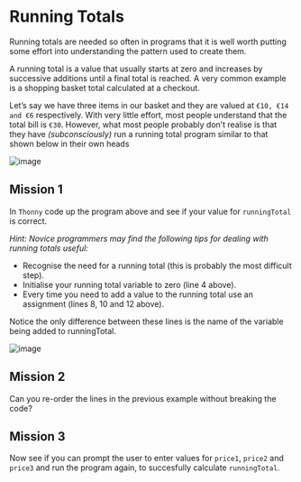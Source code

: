 # Running Totals  
Running totals are needed so often in programs that it is well worth putting some effort into understanding the pattern used to create them.

A running total is a value that usually starts at zero and increases by successive additions until a final total is reached. A very common example is a shopping basket total calculated at a checkout. 

Let’s say we have three items in our basket and they are valued at `€10, €14 and €6` respectively. With very little effort, most people understand that the total bill is `€30`. However, what most people probably don’t realise is that they have *(subconsciously)* run a running total program similar to that shown below in their own heads


![image](https://github.com/user-attachments/assets/d1ba0204-3377-48d4-9d67-fdd75339b372)



## Mission 1

In `Thonny` code up the program above and see if your value for `runningTotal` is correct.

*Hint: Novice programmers may find the following tips for dealing with running totals useful:*
-  Recognise the need for a running total (this is probably the most difficult step).
-  Initialise your running total variable to zero (line 4 above).
- Every time you need to add a value to the running total use an assignment (lines 8, 10 and 12 above).

Notice the only difference between these lines is the name of the variable being added to runningTotal. 

![image](https://github.com/user-attachments/assets/f9397892-df37-4452-8087-60b7cb62ebdf)


## Mission 2
Can you re-order the lines in the previous example without 
breaking the code?


## Mission 3

Now see if you can prompt the user to enter values for `price1`, `price2` and `price3` and run the program again, to succesfully calculate `runningTotal`.

# 
 




 

  
